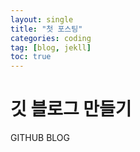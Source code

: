 ```yaml
---
layout: single
title: "첫 포스팅"
categories: coding
tag: [blog, jekll]
toc: true
---
```


# 깃 블로그 만들기

GITHUB BLOG
